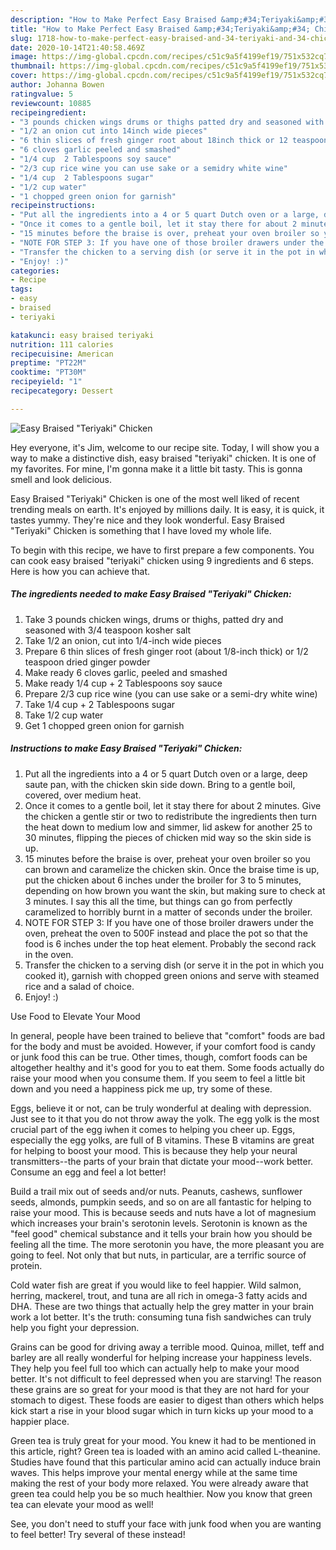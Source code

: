 ```yaml
---
description: "How to Make Perfect Easy Braised &amp;#34;Teriyaki&amp;#34; Chicken"
title: "How to Make Perfect Easy Braised &amp;#34;Teriyaki&amp;#34; Chicken"
slug: 1718-how-to-make-perfect-easy-braised-and-34-teriyaki-and-34-chicken
date: 2020-10-14T21:40:58.469Z
image: https://img-global.cpcdn.com/recipes/c51c9a5f4199ef19/751x532cq70/easy-braised-teriyaki-chicken-recipe-main-photo.jpg
thumbnail: https://img-global.cpcdn.com/recipes/c51c9a5f4199ef19/751x532cq70/easy-braised-teriyaki-chicken-recipe-main-photo.jpg
cover: https://img-global.cpcdn.com/recipes/c51c9a5f4199ef19/751x532cq70/easy-braised-teriyaki-chicken-recipe-main-photo.jpg
author: Johanna Bowen
ratingvalue: 5
reviewcount: 10885
recipeingredient:
- "3 pounds chicken wings drums or thighs patted dry and seasoned with 34 teaspoon kosher salt"
- "1/2 an onion cut into 14inch wide pieces"
- "6 thin slices of fresh ginger root about 18inch thick or 12 teaspoon dried ginger powder"
- "6 cloves garlic peeled and smashed"
- "1/4 cup  2 Tablespoons soy sauce"
- "2/3 cup rice wine you can use sake or a semidry white wine"
- "1/4 cup  2 Tablespoons sugar"
- "1/2 cup water"
- "1 chopped green onion for garnish"
recipeinstructions:
- "Put all the ingredients into a 4 or 5 quart Dutch oven or a large, deep saute pan, with the chicken skin side down. Bring to a gentle boil, covered, over medium heat."
- "Once it comes to a gentle boil, let it stay there for about 2 minutes. Give the chicken a gentle stir or two to redistribute the ingredients then turn the heat down to medium low and simmer, lid askew for another 25 to 30 minutes, flipping the pieces of chicken mid way so the skin side is up."
- "15 minutes before the braise is over, preheat your oven broiler so you can brown and caramelize the chicken skin. Once the braise time is up, put the chicken about 6 inches under the broiler for 3 to 5 minutes, depending on how brown you want the skin, but making sure to check at 3 minutes. I say this all the time, but things can go from perfectly caramelized to horribly burnt in a matter of seconds under the broiler."
- "NOTE FOR STEP 3: If you have one of those broiler drawers under the oven, preheat the oven to 500F instead and place the pot so that the food is 6 inches under the top heat element. Probably the second rack in the oven."
- "Transfer the chicken to a serving dish (or serve it in the pot in which you cooked it), garnish with chopped green onions and serve with steamed rice and a salad of choice."
- "Enjoy! :)"
categories:
- Recipe
tags:
- easy
- braised
- teriyaki

katakunci: easy braised teriyaki 
nutrition: 111 calories
recipecuisine: American
preptime: "PT22M"
cooktime: "PT30M"
recipeyield: "1"
recipecategory: Dessert

---
```



![Easy Braised &#34;Teriyaki&#34; Chicken](https://img-global.cpcdn.com/recipes/c51c9a5f4199ef19/751x532cq70/easy-braised-teriyaki-chicken-recipe-main-photo.jpg)

Hey everyone, it's Jim, welcome to our recipe site. Today, I will show you a way to make a distinctive dish, easy braised &#34;teriyaki&#34; chicken. It is one of my favorites. For mine, I'm gonna make it a little bit tasty. This is gonna smell and look delicious.

Easy Braised &#34;Teriyaki&#34; Chicken is one of the most well liked of recent trending meals on earth. It's enjoyed by millions daily. It is easy, it is quick, it tastes yummy. They're nice and they look wonderful. Easy Braised &#34;Teriyaki&#34; Chicken is something that I have loved my whole life.




To begin with this recipe, we have to first prepare a few components. You can cook easy braised &#34;teriyaki&#34; chicken using 9 ingredients and 6 steps. Here is how you can achieve that.

<!--inarticleads1-->

##### The ingredients needed to make Easy Braised &#34;Teriyaki&#34; Chicken:

1. Take 3 pounds chicken wings, drums or thighs, patted dry and seasoned with 3/4 teaspoon kosher salt
1. Take 1/2 an onion, cut into 1/4-inch wide pieces
1. Prepare 6 thin slices of fresh ginger root (about 1/8-inch thick) or 1/2 teaspoon dried ginger powder
1. Make ready 6 cloves garlic, peeled and smashed
1. Make ready 1/4 cup + 2 Tablespoons soy sauce
1. Prepare 2/3 cup rice wine (you can use sake or a semi-dry white wine)
1. Take 1/4 cup + 2 Tablespoons sugar
1. Take 1/2 cup water
1. Get 1 chopped green onion for garnish




<!--inarticleads2-->

##### Instructions to make Easy Braised &#34;Teriyaki&#34; Chicken:

1. Put all the ingredients into a 4 or 5 quart Dutch oven or a large, deep saute pan, with the chicken skin side down. Bring to a gentle boil, covered, over medium heat.
1. Once it comes to a gentle boil, let it stay there for about 2 minutes. Give the chicken a gentle stir or two to redistribute the ingredients then turn the heat down to medium low and simmer, lid askew for another 25 to 30 minutes, flipping the pieces of chicken mid way so the skin side is up.
1. 15 minutes before the braise is over, preheat your oven broiler so you can brown and caramelize the chicken skin. Once the braise time is up, put the chicken about 6 inches under the broiler for 3 to 5 minutes, depending on how brown you want the skin, but making sure to check at 3 minutes. I say this all the time, but things can go from perfectly caramelized to horribly burnt in a matter of seconds under the broiler.
1. NOTE FOR STEP 3: If you have one of those broiler drawers under the oven, preheat the oven to 500F instead and place the pot so that the food is 6 inches under the top heat element. Probably the second rack in the oven.
1. Transfer the chicken to a serving dish (or serve it in the pot in which you cooked it), garnish with chopped green onions and serve with steamed rice and a salad of choice.
1. Enjoy! :)




Use Food to Elevate Your Mood


In general, people have been trained to believe that "comfort" foods are bad for the body and must be avoided. However, if your comfort food is candy or junk food this can be true. Other times, though, comfort foods can be altogether healthy and it's good for you to eat them. Some foods actually do raise your mood when you consume them. If you seem to feel a little bit down and you need a happiness pick me up, try some of these.

Eggs, believe it or not, can be truly wonderful at dealing with depression. Just see to it that you do not throw away the yolk. The egg yolk is the most crucial part of the egg iwhen it comes to helping you cheer up. Eggs, especially the egg yolks, are full of B vitamins. These B vitamins are great for helping to boost your mood. This is because they help your neural transmitters--the parts of your brain that dictate your mood--work better. Consume an egg and feel a lot better!

Build a trail mix out of seeds and/or nuts. Peanuts, cashews, sunflower seeds, almonds, pumpkin seeds, and so on are all fantastic for helping to raise your mood. This is because seeds and nuts have a lot of magnesium which increases your brain's serotonin levels. Serotonin is known as the "feel good" chemical substance and it tells your brain how you should be feeling all the time. The more serotonin you have, the more pleasant you are going to feel. Not only that but nuts, in particular, are a terrific source of protein.

Cold water fish are great if you would like to feel happier. Wild salmon, herring, mackerel, trout, and tuna are all rich in omega-3 fatty acids and DHA. These are two things that actually help the grey matter in your brain work a lot better. It's the truth: consuming tuna fish sandwiches can truly help you fight your depression. 

Grains can be good for driving away a terrible mood. Quinoa, millet, teff and barley are all really wonderful for helping increase your happiness levels. They help you feel full too which can actually help to make your mood better. It's not difficult to feel depressed when you are starving! The reason these grains are so great for your mood is that they are not hard for your stomach to digest. These foods are easier to digest than others which helps kick start a rise in your blood sugar which in turn kicks up your mood to a happier place.

Green tea is truly great for your mood. You knew it had to be mentioned in this article, right? Green tea is loaded with an amino acid called L-theanine. Studies have found that this particular amino acid can actually induce brain waves. This helps improve your mental energy while at the same time making the rest of your body more relaxed. You were already aware that green tea could help you be so much healthier. Now you know that green tea can elevate your mood as well!

See, you don't need to stuff your face with junk food when you are wanting to feel better! Try several of these instead!

